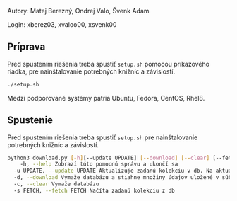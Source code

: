 Autory: Matej Berezný, Ondrej Valo, Švenk Adam

Login: xberez03, xvaloo00, xsvenk00

## Príprava
Pred spustením riešenia treba spustiť `setup.sh` pomocou príkazového riadka, pre nainštalovanie potrebných knižníc a závislostí. 
```sh 
./setup.sh
```
Medzi podporované systémy patria Ubuntu, Fedora, CentOS, Rhel8.
## Spustenie
Pred spustením riešenia treba spustiť `setup.sh` pre nainštalovanie potrebných knižníc a závislostí.
```sh 
python3 download.py [-h][--update UPDATE] [--download] [--clear] [--fetch FETCH]
	-h, --help Zobrazí túto pomocnú správu a ukončí sa
  -u UPDATE, --update UPDATE Aktualizuje zadanú kolekciu v db. Na aktualizáciu každej kolekcie použite „all“.
  -d, --download Vymaže databázu a stiahne množiny údajov uložené v súbore datasets.json
  -c, --clear Vymaže databázu
  -s FETCH, --fetch FETCH Načíta zadanú kolekciu z db
```